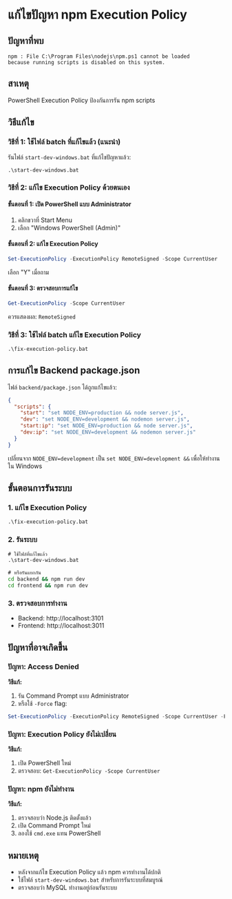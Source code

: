 # แก้ไขปัญหา npm Execution Policy

## ปัญหาที่พบ
```
npm : File C:\Program Files\nodejs\npm.ps1 cannot be loaded 
because running scripts is disabled on this system.
```

## สาเหตุ
PowerShell Execution Policy ป้องกันการรัน npm scripts

## วิธีแก้ไข

### วิธีที่ 1: ใช้ไฟล์ batch ที่แก้ไขแล้ว (แนะนำ)

รันไฟล์ `start-dev-windows.bat` ที่แก้ไขปัญหาแล้ว:

```cmd
.\start-dev-windows.bat
```

### วิธีที่ 2: แก้ไข Execution Policy ด้วยตนเอง

#### ขั้นตอนที่ 1: เปิด PowerShell แบบ Administrator
1. คลิกขวาที่ Start Menu
2. เลือก "Windows PowerShell (Admin)"

#### ขั้นตอนที่ 2: แก้ไข Execution Policy
```powershell
Set-ExecutionPolicy -ExecutionPolicy RemoteSigned -Scope CurrentUser
```
เลือก "Y" เมื่อถาม

#### ขั้นตอนที่ 3: ตรวจสอบการแก้ไข
```powershell
Get-ExecutionPolicy -Scope CurrentUser
```
ควรแสดงผล: `RemoteSigned`

### วิธีที่ 3: ใช้ไฟล์ batch แก้ไข Execution Policy

```cmd
.\fix-execution-policy.bat
```

## การแก้ไข Backend package.json

ไฟล์ `backend/package.json` ได้ถูกแก้ไขแล้ว:

```json
{
  "scripts": {
    "start": "set NODE_ENV=production && node server.js",
    "dev": "set NODE_ENV=development && nodemon server.js",
    "start:ip": "set NODE_ENV=production && node server.js",
    "dev:ip": "set NODE_ENV=development && nodemon server.js"
  }
}
```

เปลี่ยนจาก `NODE_ENV=development` เป็น `set NODE_ENV=development &&` เพื่อให้ทำงานใน Windows

## ขั้นตอนการรันระบบ

### 1. แก้ไข Execution Policy
```cmd
.\fix-execution-policy.bat
```

### 2. รันระบบ
```cmd
# ใช้ไฟล์ที่แก้ไขแล้ว
.\start-dev-windows.bat

# หรือรันแยกกัน
cd backend && npm run dev
cd frontend && npm run dev
```

### 3. ตรวจสอบการทำงาน
- Backend: http://localhost:3101
- Frontend: http://localhost:3011

## ปัญหาที่อาจเกิดขึ้น

### ปัญหา: Access Denied
**วิธีแก้:**
1. รัน Command Prompt แบบ Administrator
2. หรือใช้ `-Force` flag:
```powershell
Set-ExecutionPolicy -ExecutionPolicy RemoteSigned -Scope CurrentUser -Force
```

### ปัญหา: Execution Policy ยังไม่เปลี่ยน
**วิธีแก้:**
1. เปิด PowerShell ใหม่
2. ตรวจสอบ: `Get-ExecutionPolicy -Scope CurrentUser`

### ปัญหา: npm ยังไม่ทำงาน
**วิธีแก้:**
1. ตรวจสอบว่า Node.js ติดตั้งแล้ว
2. เปิด Command Prompt ใหม่
3. ลองใช้ `cmd.exe` แทน PowerShell

## หมายเหตุ

- หลังจากแก้ไข Execution Policy แล้ว npm ควรทำงานได้ปกติ
- ใช้ไฟล์ `start-dev-windows.bat` สำหรับการรันระบบที่สมบูรณ์
- ตรวจสอบว่า MySQL ทำงานอยู่ก่อนรันระบบ 